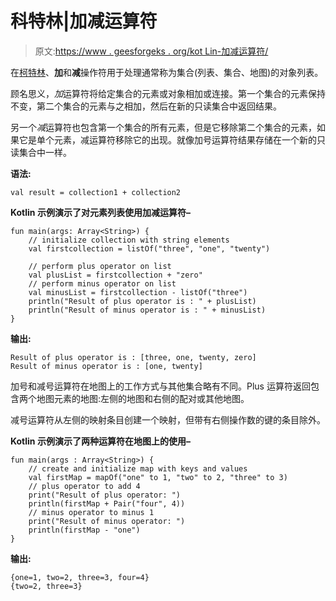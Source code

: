 # 科特林|加减运算符

> 原文:[https://www . geesforgeks . org/kot Lin-加减运算符/](https://www.geeksforgeeks.org/kotlin-plus-and-minus-operators/)

在[柯特林](https://www.geeksforgeeks.org/introduction-to-kotlin/)、**加**和**减**操作符用于处理通常称为集合(列表、集合、地图)的对象列表。

顾名思义，*加*运算符将给定集合的元素或对象相加或连接。第一个集合的元素保持不变，第二个集合的元素与之相加，然后在新的只读集合中返回结果。

另一个*减*运算符也包含第一个集合的所有元素，但是它移除第二个集合的元素，如果它是单个元素，减运算符移除它的出现。就像加号运算符结果存储在一个新的只读集合中一样。

**语法:**

```
val result = collection1 + collection2
```

**Kotlin 示例演示了对元素列表使用加减运算符–**

```
fun main(args: Array<String>) {
    // initialize collection with string elements
    val firstcollection = listOf("three", "one", "twenty")

    // perform plus operator on list
    val plusList = firstcollection + "zero"
    // perform minus operator on list
    val minusList = firstcollection - listOf("three")
    println("Result of plus operator is : " + plusList)
    println("Result of minus operator is : " + minusList)
}
```

**输出:**

```
Result of plus operator is : [three, one, twenty, zero]
Result of minus operator is : [one, twenty]

```

加号和减号运算符在地图上的工作方式与其他集合略有不同。Plus 运算符返回包含两个地图元素的地图:左侧的地图和右侧的配对或其他地图。

减号运算符从左侧的映射条目创建一个映射，但带有右侧操作数的键的条目除外。

**Kotlin 示例演示了两种运算符在地图上的使用–**

```
fun main(args : Array<String>) {
    // create and initialize map with keys and values
    val firstMap = mapOf("one" to 1, "two" to 2, "three" to 3)
    // plus operator to add 4
    print("Result of plus operator: ")
    println(firstMap + Pair("four", 4))
    // minus operator to minus 1
    print("Result of minus operator: ")
    println(firstMap - "one")
}
```

**输出:**

```
{one=1, two=2, three=3, four=4}
{two=2, three=3}

```